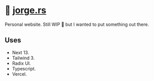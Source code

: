 # 🔗 [jorge.rs](https://jorge.rs)

Personal website. Still WIP 🚧 but I wanted to put something out there.

## Uses

- Next 13.
- Tailwind 3.
- Radix UI.
- Typescript.
- Vercel.

